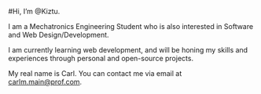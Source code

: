 #Hi, I’m @Kiztu. 

I am a Mechatronics Engineering Student who is also interested in Software and Web Design/Development. 

I am currently learning web development, and will be honing my skills and experiences through personal and open-source projects.

My real name is Carl. You can contact me via email at carlm.main@prof.com.

